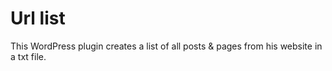 # Url list
This WordPress plugin creates a list of all posts & pages from his website in a txt file.
